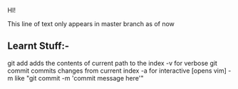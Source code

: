 HI!

This line of text only appears in master branch as of now
## Learnt Stuff:-

git  add <path>
	adds the contents of current path to the index
	-v for verbose
git commit 
	commits changes from current index
	-a for interactive [opens vim]
	-m like "git commit -m 'commit message here'"